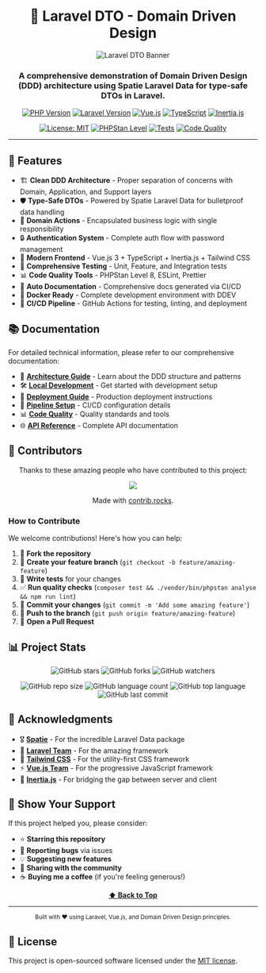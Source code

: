 <div align="center">

# 🚀 Laravel DTO - Domain Driven Design

![Laravel DTO Banner](https://raw.githubusercontent.com/laravel/art/master/logo-lockup/5%20SVG/2%20CMYK/1%20Full%20Color/laravel-logolockup-cmyk-red.svg)

### A comprehensive demonstration of Domain Driven Design (DDD) architecture using Spatie Laravel Data for type-safe DTOs in Laravel.

[![PHP Version](https://img.shields.io/badge/PHP-8.2%2B-777BB4?style=for-the-badge&logo=php&logoColor=white)](https://www.php.net/)
[![Laravel Version](https://img.shields.io/badge/Laravel-11.x-FF2D20?style=for-the-badge&logo=laravel&logoColor=white)](https://laravel.com/)
[![Vue.js](https://img.shields.io/badge/Vue.js-3.x-4FC08D?style=for-the-badge&logo=vue.js&logoColor=white)](https://vuejs.org/)
[![TypeScript](https://img.shields.io/badge/TypeScript-5.x-3178C6?style=for-the-badge&logo=typescript&logoColor=white)](https://www.typescriptlang.org/)
[![Inertia.js](https://img.shields.io/badge/Inertia.js-1.x-9553E9?style=for-the-badge&logo=inertia&logoColor=white)](https://inertiajs.com/)

[![License: MIT](https://img.shields.io/badge/License-MIT-yellow.svg?style=for-the-badge)](https://opensource.org/licenses/MIT)
[![PHPStan Level](https://img.shields.io/badge/PHPStan-Level%208-brightgreen?style=for-the-badge)](https://phpstan.org/)
[![Tests](https://img.shields.io/badge/Tests-Passing-brightgreen?style=for-the-badge&logo=github-actions&logoColor=white)](https://github.com/your-username/LaravelDTO/actions)
[![Code Quality](https://img.shields.io/badge/Code%20Quality-A%2B-brightgreen?style=for-the-badge)](https://github.com/your-username/LaravelDTO)

---

</div>

## 🌟 Features

- 🏗️ **Clean DDD Architecture** - Proper separation of concerns with Domain, Application, and Support layers
- 🛡️ **Type-Safe DTOs** - Powered by Spatie Laravel Data for bulletproof data handling
- 🎯 **Domain Actions** - Encapsulated business logic with single responsibility
- 🔒 **Authentication System** - Complete auth flow with password management
- 🎨 **Modern Frontend** - Vue.js 3 + TypeScript + Inertia.js + Tailwind CSS
- 🧪 **Comprehensive Testing** - Unit, Feature, and Integration tests
- 📊 **Code Quality Tools** - PHPStan Level 8, ESLint, Prettier
- 🤖 **Auto Documentation** - Comprehensive docs generated via CI/CD
- 🐳 **Docker Ready** - Complete development environment with DDEV
- 🚀 **CI/CD Pipeline** - GitHub Actions for testing, linting, and deployment

## 📚 Documentation

For detailed technical information, please refer to our comprehensive documentation:

- 📖 **[Architecture Guide](docs/ARCHITECTURE.md)** - Learn about the DDD structure and patterns
- 🛠️ **[Local Development](docs/LOCAL_DEVELOPMENT.md)** - Get started with development setup
- 🚀 **[Deployment Guide](docs/DEPLOYMENT.md)** - Production deployment instructions
- 🔧 **[Pipeline Setup](docs/PIPELINE_SETUP.md)** - CI/CD configuration details
- 📊 **[Code Quality](docs/CODE_QUALITY.md)** - Quality standards and tools
- 🌐 **[API Reference](docs/API.md)** - Complete API documentation

## 👥 Contributors

<div align="center">

Thanks to these amazing people who have contributed to this project:

<a href="https://github.com/your-username/LaravelDTO/graphs/contributors">
  <img src="https://contrib.rocks/image?repo=your-username/LaravelDTO" />
</a>

Made with [contrib.rocks](https://contrib.rocks).

</div>

### How to Contribute

We welcome contributions! Here's how you can help:

1. 🍴 **Fork the repository**
2. 🌿 **Create your feature branch** (`git checkout -b feature/amazing-feature`)
3. 💯 **Write tests** for your changes
4. ✅ **Run quality checks** (`composer test && ./vendor/bin/phpstan analyse && npm run lint`)
5. 📝 **Commit your changes** (`git commit -m 'Add some amazing feature'`)
6. 🚀 **Push to the branch** (`git push origin feature/amazing-feature`)
7. 🎉 **Open a Pull Request**

## 📊 Project Stats

<div align="center">

![GitHub stars](https://img.shields.io/github/stars/your-username/LaravelDTO?style=social)
![GitHub forks](https://img.shields.io/github/forks/your-username/LaravelDTO?style=social)
![GitHub watchers](https://img.shields.io/github/watchers/your-username/LaravelDTO?style=social)

![GitHub repo size](https://img.shields.io/github/repo-size/your-username/LaravelDTO)
![GitHub language count](https://img.shields.io/github/languages/count/your-username/LaravelDTO)
![GitHub top language](https://img.shields.io/github/languages/top/your-username/LaravelDTO)
![GitHub last commit](https://img.shields.io/github/last-commit/your-username/LaravelDTO)

</div>

## 🙏 Acknowledgments

- 🎖️ **[Spatie](https://spatie.be/)** - For the incredible Laravel Data package
- 🚀 **[Laravel Team](https://laravel.com/team)** - For the amazing framework
- 🎨 **[Tailwind CSS](https://tailwindcss.com/)** - For the utility-first CSS framework
- ⚡ **[Vue.js Team](https://vuejs.org/about/team.html)** - For the progressive JavaScript framework
- 🔗 **[Inertia.js](https://inertiajs.com/)** - For bridging the gap between server and client

## 🌟 Show Your Support

If this project helped you, please consider:

- ⭐ **Starring this repository**
- 🐛 **Reporting bugs** via issues
- 💡 **Suggesting new features**
- 📢 **Sharing with the community**
- ☕ **Buying me a coffee** (if you're feeling generous!)

<div align="center">

**[⬆ Back to Top](#-laravel-dto---domain-driven-design)**

---

<sub>Built with ❤️ using Laravel, Vue.js, and Domain Driven Design principles.</sub>

</div>

## 📄 License

This project is open-sourced software licensed under the [MIT license](https://opensource.org/licenses/MIT). 